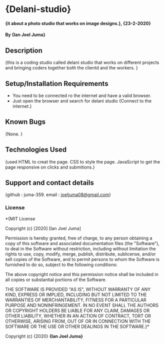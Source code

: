 # {Delani-studio}
#### {it about a photo studio that works on image designs.}, {23-2-2020}
#### By **{Ian Joel Juma}**
## Description
{this is a coding studio called delani studio that works on different projects and bringing coders together both the clientd and the workers. }
## Setup/Installation Requirements
* You need to be connected ro the internet and have a valid browser.
* Just open the browser and search for delani studio
{Connect to the internet.}
## Known Bugs
{None. }
## Technologies Used
{used
HTML to creat the page.
CSS to style the page.
JavaScript to get the page responsive on clicks and submitions.}
## Support and contact details
{github : juma-359.
email : joeljuma08@gmail.com}
### License
*{MIT License

Copyright (c) [2020] [Ian Joel Juma]

Permission is hereby granted, free of charge, to any person obtaining a copy
of this software and associated documentation files (the "Software"), to deal
in the Software without restriction, including without limitation the rights
to use, copy, modify, merge, publish, distribute, sublicense, and/or sell
copies of the Software, and to permit persons to whom the Software is
furnished to do so, subject to the following conditions:

The above copyright notice and this permission notice shall be included in all
copies or substantial portions of the Software.

THE SOFTWARE IS PROVIDED "AS IS", WITHOUT WARRANTY OF ANY KIND, EXPRESS OR
IMPLIED, INCLUDING BUT NOT LIMITED TO THE WARRANTIES OF MERCHANTABILITY,
FITNESS FOR A PARTICULAR PURPOSE AND NONINFRINGEMENT. IN NO EVENT SHALL THE
AUTHORS OR COPYRIGHT HOLDERS BE LIABLE FOR ANY CLAIM, DAMAGES OR OTHER
LIABILITY, WHETHER IN AN ACTION OF CONTRACT, TORT OR OTHERWISE, ARISING FROM,
OUT OF OR IN CONNECTION WITH THE SOFTWARE OR THE USE OR OTHER DEALINGS IN THE
SOFTWARE.}*

Copyright (c) {2020} **{Ian Joel Juma}**